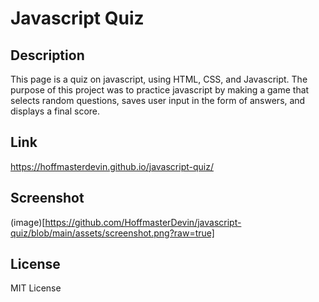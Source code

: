 # Javascript Quiz

## Description
This page is a quiz on javascript, using HTML, CSS, and Javascript. The purpose of this project was to practice javascript by making a game that selects random questions, saves user input in the form of answers, and displays a final score.

## Link
https://hoffmasterdevin.github.io/javascript-quiz/

## Screenshot
(image)[https://github.com/HoffmasterDevin/javascript-quiz/blob/main/assets/screenshot.png?raw=true]

## License
MIT License